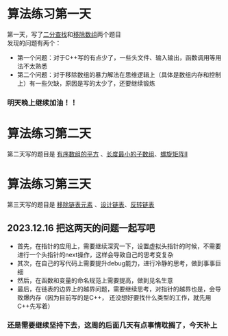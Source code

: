 # 算法练习第一天
第一天，写了[二分查找](https://leetcode.cn/problems/binary-search/)和[移除数组](https://leetcode.cn/problems/remove-element/)两个题目  
发现的问题有两个：
+ 第一个问题：对于C++写的有点少了，一些头文件、输入输出，函数调用等用法不太熟悉
+ 第二个问题：对于移除数组的暴力解法在思维逻辑上（具体是数组内存和控制上）有一些欠缺，原因是写的太少了，还要继续锻炼  
### 明天晚上继续加油！！

# 算法练习第二天
第二天写的题目是 [有序数组的平方](https://leetcode.cn/problems/squares-of-a-sorted-array/description/) 、[长度最小的子数组](https://leetcode.cn/problems/minimum-size-subarray-sum/submissions/488997180/)、[螺旋矩阵II
](https://leetcode.cn/problems/spiral-matrix-ii/)

# 算法练习第三天
第三天写的题目是 [移除链表元素](https://leetcode.cn/problems/remove-linked-list-elements/description/) 、[设计链表](https://leetcode.cn/problems/design-linked-list/description/)、[反转链表
](https://leetcode.cn/problems/reverse-linked-list/description/)

## 2023.12.16 把这两天的问题一起写吧
+ 首先，在指针的应用上，需要继续深究一下，设置虚拟头指针的时候，不需要进行一个头指针的next操作，这样会导致自己的思考变复杂
+ 其次，在自己的写代码上需要提升debug能力，进行冷静的思考，做到事事巨细
+ 然后，在函数和变量的命名规范上需要提高，做到见名生意
+ 最后，在链表的边界上的越界问题，需要继续思考，对指针的越界也是，会导致爆内存（因为目前写的是C++， 还没想好要找什么类型的工作，就先用C++先写着）
### 还是需要继续坚持下去，这周的后面几天有点事情耽搁了，今天补上